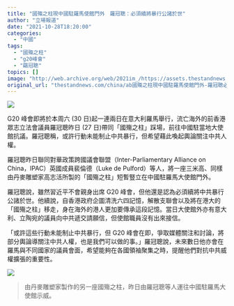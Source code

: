 ```yaml
---
title: "國殤之柱現中國駐羅馬使館門外　羅冠聰：必須續將暴行公諸於世"
author: "立場報道"
date: "2021-10-28T18:20:00"
categories:
  - "中國"
tags:
  - "國殤之柱"
  - "g20峰會"
  - "羂冠聰"
topics: []
image: "http://web.archive.org/web/2021im_/https://assets.thestandnews.com/media/photos/G20-LINK.png"
original_url: "thestandnews.com/china/ab國殤之柱現中國駐羅馬使館門外-羅冠聰必須續將暴行公諸於世"
---
```

![](http://web.archive.org/web/2021im_/https://assets.thestandnews.com/media/photos/G20-LINK.png)

G20 峰會即將於本周六 (30 日)起一連兩日在意大利羅馬舉行，流亡海外的前香港眾志立法會議員羅冠聰昨日 (27 日)帶同「國殤之柱」踩場，前往中國駐當地大使館抗議。羅冠聰稱，或許行動未能制止中共暴行，但希望藉此喚起輿論關注中共人權。

羅冠聰昨日聯同對華政策跨國議會聯盟（Inter-Parliamentary Alliance on China，IPAC）英國成員裴倫德（Luke de Pulford）等人，將一座三米高、同樣由丹麥雕塑家高志活所製的「國殤之柱」短暫豎立在中國駐羅馬大使館門外。

羅冠聰說，雖然習近平不會親身出席 G20 峰會，但他還是認為必須續將中共暴行公諸於世。他續說，自香港政府企圖清洗六四記憶，解散支聯會以及將在港大的「國殤之柱」移走，身在海外的港人更加要傳承這段記憶。當日大使館外亦有意大利、立陶宛的議員向中共遞交請願信，但使館職員沒有出來接信。

「或許這些行動未能制止中共暴行，但 G20 峰會在即，爭取媒體關注和討論，將部分輿論導關注中共人權，也是我們可以做的事。」羅冠聰說，未來數日他亦會在羅馬與不同國家的議員會面，希望能夠在各國領袖聚集之時，提醒他們對抗中共威權擴張的重要性。

![](http://web.archive.org/web/2021im_/https://assets.thestandnews.com/media/photos/pillar.jpg)
> 由丹麥雕塑家製作的另一座國殤之柱，昨日由羅冠聰等人運往中國駐羅馬大使館示威。